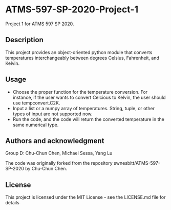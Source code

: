 # ATMS-597-SP-2020-Project-1
Project 1 for ATMS 597 SP 2020.

## Description 
This project provides an object-oriented python module that converts temperatures interchangeably between degrees Celsius, Fahrenheit, and Kelvin.

## Usage
*  Choose the proper function for the temperature conversion. For instance, if the user wants to convert Celcious to Kelvin, the user should use tempconvert.C2K.
*  Input a list or a numpy array of temperatures. String, tuple, or other types of input are not supported now.
*  Run the code, and the code will return the converted temperature in the same numerical type.

## Authors and acknowledgment
Group D: Chu-Chun Chen, Michael Sessa, Yang Lu

The code was originally forked from the repository swnesbitt/ATMS-597-SP-2020 by Chu-Chun Chen.

## License
This project is licensed under the MIT License - see the LICENSE.md file for details
